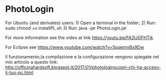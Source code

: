 # PhotoLogin

For Ubuntu (and derivates) users:
	1) Open a terminal in the folder;
	2) Run: sudo chmod +x installPL.sh
	3) Run: java -jar PhotoLogin.jar


For more information see the video at link https://youtu.be/FA2lJGFHTik

For Eclipse see https://www.youtube.com/watch?v=5pqemvBx9Dw
	
Il funzionamento,la compilazione e la configurazione vengono spiegate nel mio articolo a questo link: http://officinahardsoft.blogspot.it/2017/01/photologinscopri-chi-ha-acceso-il-tuo-pc.html
